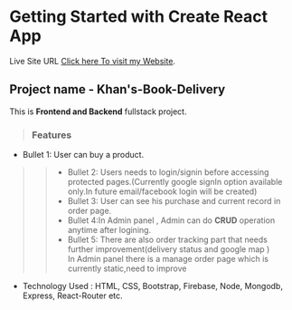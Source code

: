 # Getting Started with Create React App

Live Site URL [Click here To visit my Website](https://khans-books-delivery841.netlify.app/).


## Project name - Khan's-Book-Delivery

This is **Frontend and Backend** fullstack project.  


> ### Features
* Bullet 1: User can buy a product.  
>> * Bullet 2: Users needs to login/signin before accessing protected pages.(Currently google signIn option available only.In future email/facebook login will be created)  
>>* Bullet 3: User can see his purchase and current record in order page.  
>> * Bullet 4:In Admin panel , Admin can do **CRUD** operation anytime after logining.   
>>* Bullet 5: There are also order tracking part that needs further improvement(delivery status and google map )  
>> In Admin panel there is a manage order page which is currently static,need to improve 

* Technology Used : HTML, CSS, Bootstrap, Firebase, Node, Mongodb, Express, React-Router etc. 



